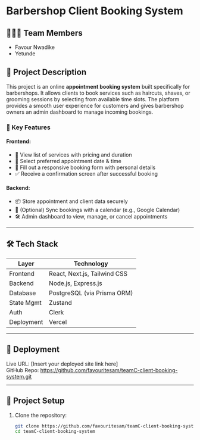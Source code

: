 # Barbershop Client Booking System

## 🧑‍🤝‍🧑 Team Members
- Favour Nwadike
- Yetunde

## 📘 Project Description
This project is an online **appointment booking system** built specifically for barbershops. 
It allows clients to book services such as haircuts, shaves, or grooming sessions by selecting 
from available time slots. The platform provides a smooth user experience for customers 
and gives barbershop owners an admin dashboard to manage incoming bookings.

### 🎯 Key Features

#### Frontend:
- 💈 View list of services with pricing and duration
- 📅 Select preferred appointment date & time
- 📝 Fill out a responsive booking form with personal details
- ✅ Receive a confirmation screen after successful booking

#### Backend:
- 📦 Store appointment and client data securely
- 🔗 (Optional) Sync bookings with a calendar (e.g., Google Calendar)
- 🛠️ Admin dashboard to view, manage, or cancel appointments

---

## 🛠️ Tech Stack

| Layer       | Technology                   |
|-------------|------------------------------|
| Frontend    | React, Next.js, Tailwind CSS |
| Backend     | Node.js, Express.js          |
| Database    | PostgreSQL (via Prisma ORM)  |
| State Mgmt  | Zustand                      |
| Auth        | Clerk                        |
| Deployment  | Vercel                       |

---

## 🚀 Deployment
Live URL: [Insert your deployed site link here]  
GitHub Repo:  https://github.com/favouritesam/teamC-client-booking-system.git

---

## 📂 Project Setup

1. Clone the repository:
   ```bash
   git clone https://github.com/favouritesam/teamC-client-booking-system.git
   cd teamC-client-booking-system

